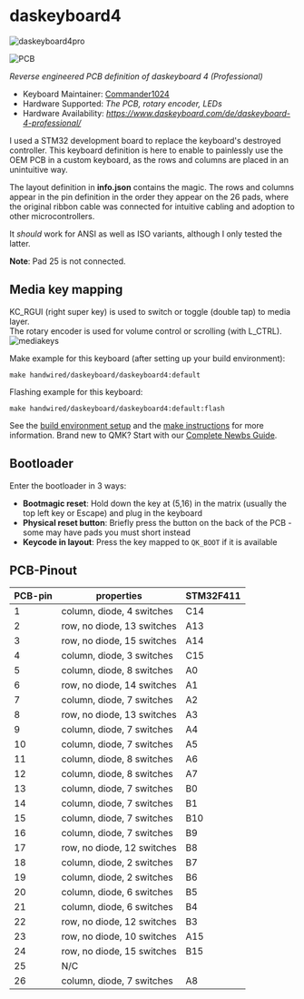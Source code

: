 # daskeyboard4

![daskeyboard4pro](https://i.imgur.com/Y3xT9Zu.jpeg)

![PCB](https://i.imgur.com/UfzVHcj.jpeg)

*Reverse engineered PCB definition of daskeyboard 4 (Professional)*

* Keyboard Maintainer: [Commander1024](https://github.com/Commander1024)
* Hardware Supported: *The PCB, rotary encoder, LEDs*
* Hardware Availability: *https://www.daskeyboard.com/de/daskeyboard-4-professional/*

I used a STM32 development board to replace the keyboard's destroyed controller. This keyboard definition is here to enable to painlessly use the OEM PCB in a custom keyboard, as the rows and columns are placed in an unintuitive way.

The layout definition in **info.json** contains the magic. The rows and columns appear in the pin definition in the order they appear on the 26 pads, where the original ribbon cable was connected for intuitive cabling and adoption to other microcontrollers.

It *should* work for ANSI as well as ISO variants, although I only tested the latter.

**Note**: Pad 25 is not connected.

## Media key mapping
KC_RGUI (right super key) is used to switch or toggle (double tap) to media layer.  
The rotary encoder is used for volume control or scrolling (with L_CTRL).
![mediakeys](https://i.imgur.com/9g7tQzF.jpg)

Make example for this keyboard (after setting up your build environment):

    make handwired/daskeyboard/daskeyboard4:default

Flashing example for this keyboard:

    make handwired/daskeyboard/daskeyboard4:default:flash

See the [build environment setup](https://docs.qmk.fm/#/getting_started_build_tools) and the [make instructions](https://docs.qmk.fm/#/getting_started_make_guide) for more information. Brand new to QMK? Start with our [Complete Newbs Guide](https://docs.qmk.fm/#/newbs).

## Bootloader

Enter the bootloader in 3 ways:

* **Bootmagic reset**: Hold down the key at (5,16) in the matrix (usually the top left key or Escape) and plug in the keyboard
* **Physical reset button**: Briefly press the button on the back of the PCB - some may have pads you must short instead
* **Keycode in layout**: Press the key mapped to `QK_BOOT` if it is available

## PCB-Pinout
| PCB-pin | properties                  | STM32F411   |
|---------|-----------------------------|-------------|
| 1       | column, diode, 4 switches   |    C14      |
| 2       | row, no diode, 13 switches  |    A13      |
| 3       | row, no diode, 15 switches  |    A14      |
| 4       | column, diode, 3 switches   |    C15      |
| 5       | column, diode, 8 switches   |    A0       |
| 6       | row, no diode, 14 switches  |    A1       |
| 7       | column, diode, 7 switches   |    A2       |
| 8       | row, no diode, 13 switches  |    A3       |
| 9       | column, diode, 7 switches   |    A4       |
| 10      | column, diode, 7 switches   |    A5       |
| 11      | column, diode, 8 switches   |    A6       |
| 12      | column, diode, 8 switches   |    A7       |
| 13      | column, diode, 7 switches   |    B0       |
| 14      | column, diode, 7 switches   |    B1       |
| 15      | column, diode, 7 switches   |    B10      |
| 16      | column, diode, 7 switches   |    B9       |
| 17      | row, no diode, 12 switches  |    B8       |
| 18      | column, diode, 2 switches   |    B7       |
| 19      | column, diode, 2 switches   |    B6       |
| 20      | column, diode, 6 switches   |    B5       |
| 21      | column, diode, 6 switches   |    B4       |
| 22      | row, no diode, 12 switches  |    B3       |
| 23      | row, no diode, 10 switches  |    A15      |
| 24      | row, no diode, 15 switches  |    B15      |
| 25      | N/C                         |             |
| 26      | column, diode, 7 switches   |    A8       |
